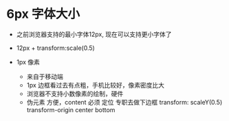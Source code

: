 # 6px 字体大小

- 之前浏览器支持的最小字体12px, 现在可以支持更小字体了
- 12px + transform:scale(0.5)

- 1px 像素
    - 来自于移动端
    - 1px 边框看过去有点粗，手机比较好，像素密度比大 
    - 浏览器不支持小数像素的绘制，硬件
    - 伪元素
        方便，content 必须
        定位 专职去做下边框
        transform: scaleY(0.5)
        transform-origin center bottom 